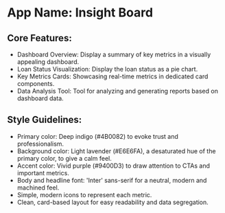# **App Name**: Insight Board

## Core Features:

- Dashboard Overview: Display a summary of key metrics in a visually appealing dashboard.
- Loan Status Visualization: Display the loan status as a pie chart.
- Key Metrics Cards: Showcasing real-time metrics in dedicated card components.
- Data Analysis Tool: Tool for analyzing and generating reports based on dashboard data.

## Style Guidelines:

- Primary color: Deep indigo (#4B0082) to evoke trust and professionalism.
- Background color: Light lavender (#E6E6FA), a desaturated hue of the primary color, to give a calm feel.
- Accent color: Vivid purple (#9400D3) to draw attention to CTAs and important metrics.
- Body and headline font: 'Inter' sans-serif for a neutral, modern and machined feel.
- Simple, modern icons to represent each metric.
- Clean, card-based layout for easy readability and data segregation.